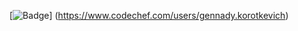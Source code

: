 [![Badge](https://cp-logo.vercel.app/codechef/gennady.korotkevich)]
(https://www.codechef.com/users/gennady.korotkevich)
